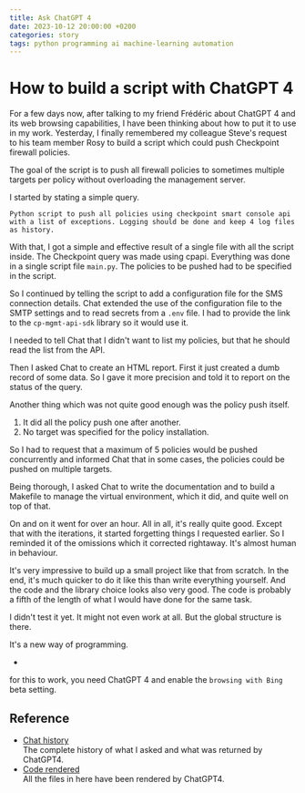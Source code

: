 ```yaml
---
title: Ask ChatGPT 4
date: 2023-10-12 20:00:00 +0200
categories: story
tags: python programming ai machine-learning automation
---
```


# How to build a script with ChatGPT 4

For a few days now, after talking to my friend Frédéric about ChatGPT 4 and its web browsing capabilities, I have been thinking about how to put it to use in my work. Yesterday, I finally remembered my colleague Steve's request to his team member Rosy to build a script which could push Checkpoint firewall policies.

The goal of the script is to push all firewall policies to sometimes multiple targets per policy without overloading the management server.

I started by stating a simple query.

```
Python script to push all policies using checkpoint smart console api with a list of exceptions. Logging should be done and keep 4 log files as history. 
```

With that, I got a simple and effective result of a single file with all the script inside. The Checkpoint query was made using cpapi. Everything was done in a single script file `main.py`. The policies to be pushed had to be specified in the script.

So I continued by telling the script to add a configuration file for the SMS connection details. Chat extended the use of the configuration file to the SMTP settings and to read secrets from a `.env` file. I had to provide the link to the `cp-mgmt-api-sdk` library so it would use it.

I needed to tell Chat that I didn't want to list my policies, but that he should read the list from the API.

Then I asked Chat to create an HTML report. First it just created a dumb record of some data. So I gave it more precision and told it to report on the status of the query.

Another thing which was not quite good enough was the policy push itself.
1. It did all the policy push one after another.
1. No target was specified for the policy installation.

So I had to request that a maximum of 5 policies would be pushed concurrently and informed Chat that in some cases, the policies could be pushed on multiple targets.

Being thorough, I asked Chat to write the documentation and to build a Makefile to manage the virtual environment, which it did, and quite well on top of that. 

On and on it went for over an hour. All in all, it's really quite good. Except that with the iterations, it started forgetting things I requested earlier. So I reminded it of the omissions which it corrected rightaway. It's almost human in behaviour.

It's very impressive to build up a small project like that from scratch. In the end, it's much quicker to do it like this than write everything yourself. And the code and the library choice looks also very good. The code is probably a fifth of the length of what I would have done for the same task.

I didn't test it yet. It might not even work at all. But the global structure is there.

It's a new way of programming.

-

for this to work, you need ChatGPT 4 and enable the `browsing with Bing` beta setting.

## Reference

- [Chat history](https://chat.openai.com/share/af1c3afc-0cbe-4a23-94d5-fb00837f453c)<br>
The complete history of what I asked and what was returned by ChatGPT4.
- [Code rendered](https://github.com/chemage/cp_policy_push)<br>
All the files in here have been rendered by ChatGPT4.
